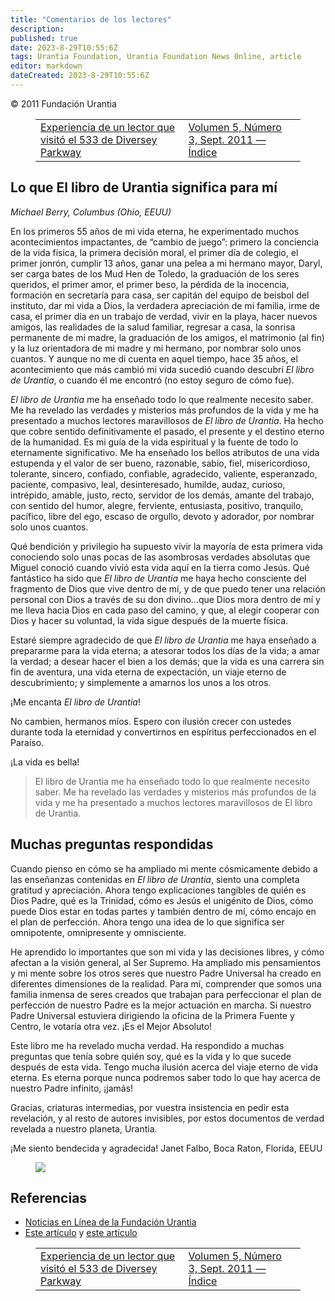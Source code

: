```yaml
---
title: "Comentarios de los lectores"
description: 
published: true
date: 2023-8-29T10:55:6Z
tags: Urantia Foundation, Urantia Foundation News Online, article
editor: markdown
dateCreated: 2023-8-29T10:55:6Z
---
```


<p class="v-card v-sheet theme--light gray lighten-3 px-2">© 2011 Fundación Urantia</p>
<figure class="table chapter-navigator">
  <table>
    <tbody>
      <tr>
        <td>
        <a href="/es/article/CT/A_Readers_Experience_Staying_at_533_W_Diversey_Parkway">
          <span class="mdi mdi-arrow-left-drop-circle"></span><span class="pl-2">Experiencia de un lector que visitó el 533 de Diversey Parkway</span>
        </a>
        </td>
        <td>
        <a href="/es/index/articles_uf_news_online#volume-5-issue-3-sept-2011">
          <span class="mdi mdi-book-open-variant"></span><span class="pl-2">Volumen 5, Número 3, Sept. 2011 — Índice</span>
        </a>
        </td>
        <td>
        </td>
      </tr>
    </tbody>
  </table>
</figure>


## Lo que El libro de Urantia significa para mí

_Michael Berry, Columbus (Ohio, EEUU)_

En los primeros 55 años de mi vida eterna, he experimentado muchos acontecimientos impactantes, de “cambio de juego”: primero la conciencia de la vida física, la primera decisión moral, el primer día de colegio, el primer jonrón, cumplir 13 años, ganar una pelea a mi hermano mayor, Daryl, ser carga bates de los Mud Hen de Toledo, la graduación de los seres queridos, el primer amor, el primer beso, la pérdida de la inocencia, formación en secretaría para casa, ser capitán del equipo de beisbol del instituto, dar mi vida a Dios, la verdadera apreciación de mi familia, irme de casa, el primer día en un trabajo de verdad, vivir en la playa, hacer nuevos amigos, las realidades de la salud familiar, regresar a casa, la sonrisa permanente de mi madre, la graduación de los amigos, el matrimonio (al fin) y la luz orientadora de mi madre y mi hermano, por nombrar solo unos cuantos. Y aunque no me di cuenta en aquel tiempo, hace 35 años, el acontecimiento que más cambió mi vida sucedió cuando descubrí _El libro de Urantia_, o cuando él me encontró (no estoy seguro de cómo fue).

_El libro de Urantia_ me ha enseñado todo lo que realmente necesito saber. Me ha revelado las verdades y misterios más profundos de la vida y me ha presentado a muchos lectores maravillosos de _El libro de Urantia_. Ha hecho que cobre sentido definitivamente el pasado, el presente y el destino eterno de la humanidad. Es mi guía de la vida espiritual y la fuente de todo lo eternamente significativo. Me ha enseñado los bellos atributos de una vida estupenda y el valor de ser bueno, razonable, sabio, fiel, misericordioso, tolerante, sincero, confiado, confiable, agradecido, valiente, esperanzado, paciente, compasivo, leal, desinteresado, humilde, audaz, curioso, intrépido, amable, justo, recto, servidor de los demás, amante del trabajo, con sentido del humor, alegre, ferviente, entusiasta, positivo, tranquilo, pacífico, libre del ego, escaso de orgullo, devoto y adorador, por nombrar solo unos cuantos.

Qué bendición y privilegio ha supuesto vivir la mayoría de esta primera vida conociendo solo unas pocas de las asombrosas verdades absolutas que Miguel conoció cuando vivió esta vida aquí en la tierra como Jesús. Qué fantástico ha sido que _El libro de Urantia_ me haya hecho consciente del fragmento de Dios que vive dentro de mí, y de que puedo tener una relación personal con Dios a través de su don divino…que Dios mora dentro de mí y me lleva hacia Dios en cada paso del camino, y que, al elegir cooperar con Dios y hacer su voluntad, la vida sigue después de la muerte física.

Estaré siempre agradecido de que _El libro de Urantia_ me haya enseñado a prepararme para la vida eterna; a atesorar todos los días de la vida; a amar la verdad; a desear hacer el bien a los demás; que la vida es una carrera sin fin de aventura, una vida eterna de expectación, un viaje eterno de descubrimiento; y simplemente a amarnos los unos a los otros.

¡Me encanta _El libro de Urantia_!

No cambien, hermanos míos. Espero con ilusión crecer con ustedes durante toda la eternidad y convertirnos en espíritus perfeccionados en el Paraíso.

¡La vida es bella!

> EI libro de Urantia me ha enseñado todo lo que realmente necesito saber. Me ha revelado las verdades y misterios más profundos de la vida y me ha presentado a muchos lectores maravillosos de El libro de Urantia.

## Muchas preguntas respondidas

Cuando pienso en cómo se ha ampliado mi mente cósmicamente debido a las enseñanzas contenidas en _El libro de Urantia_, siento una completa gratitud y apreciación. Ahora tengo explicaciones tangibles de quién es Dios Padre, qué es la Trinidad, cómo es Jesús el unigénito de Dios, cómo puede Dios estar en todas partes y también dentro de mí, cómo encajo en el plan de perfección. Ahora tengo una idea de lo que significa ser omnipotente, omnipresente y omnisciente.

He aprendido lo importantes que son mi vida y las decisiones libres, y cómo afectan a la visión general, al Ser Supremo. Ha ampliado mis pensamientos y mi mente sobre los otros seres que nuestro Padre Universal ha creado en diferentes dimensiones de la realidad. Para mí, comprender que somos una familia inmensa de seres creados que trabajan para perfeccionar el plan de perfección de nuestro Padre es la mejor actuación en marcha. Si nuestro Padre Universal estuviera dirigiendo la oficina de la Primera Fuente y Centro, le votaría otra vez. ¡Es el Mejor Absoluto!

Este libro me ha revelado mucha verdad. Ha respondido a muchas preguntas que tenía sobre quién soy, qué es la vida y lo que sucede después de esta vida. Tengo mucha ilusión acerca del viaje eterno de vida eterna. Es eterna porque nunca podremos saber todo lo que hay acerca de nuestro Padre infinito, ¡jamás!

Gracias, criaturas intermedias, por vuestra insistencia en pedir esta revelación, y al resto de autores invisibles, por estos documentos de verdad revelada a nuestro planeta, Urantia.

¡Me siento bendecida y agradecida! Janet Falbo, Boca Raton, Florida, EEUU

<figure id="Figure_1" class="image urantiapedia">
<img src="/image/article/UF_News_Online/2011_09/041.jpg">
</figure>

## Referencias

- [Noticias en Línea de la Fundación Urantia](https://www.urantia.org/es/fundacion-urantia/archivos-de-boletin)
- [Este artículo](https://www.urantia.org/news/2011-09/what-urantia-book-means-me-michael-berry) y [este artículo](https://www.urantia.org/es/news/2011-09/muchas-preguntas-respondidas)

<figure class="table chapter-navigator">
  <table>
    <tbody>
      <tr>
        <td>
        <a href="/es/article/CT/A_Readers_Experience_Staying_at_533_W_Diversey_Parkway">
          <span class="mdi mdi-arrow-left-drop-circle"></span><span class="pl-2">Experiencia de un lector que visitó el 533 de Diversey Parkway</span>
        </a>
        </td>
        <td>
        <a href="/es/index/articles_uf_news_online#volume-5-issue-3-sept-2011">
          <span class="mdi mdi-book-open-variant"></span><span class="pl-2">Volumen 5, Número 3, Sept. 2011 — Índice</span>
        </a>
        </td>
        <td>
        </td>
      </tr>
    </tbody>
  </table>
</figure>
